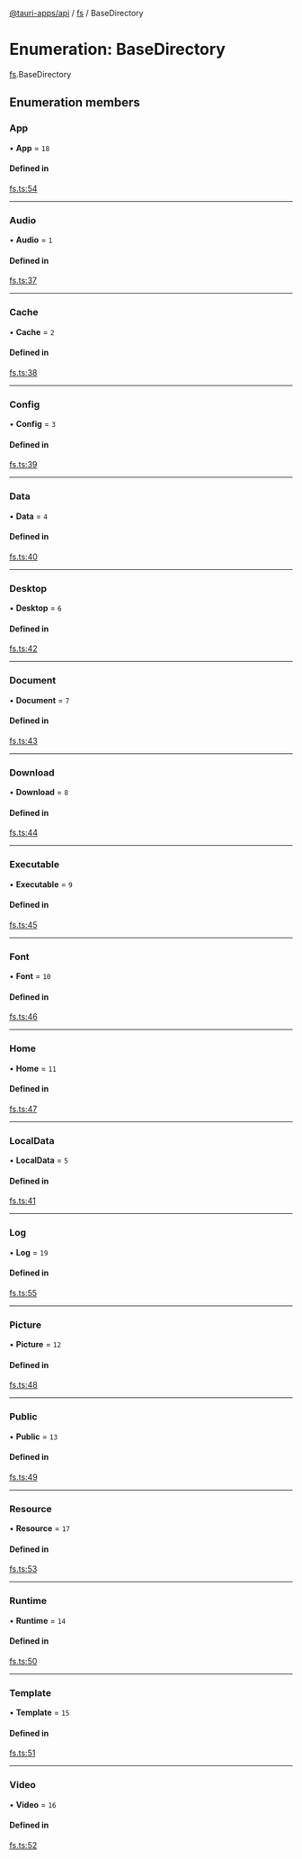 [@tauri-apps/api](../index.md) / [fs](../modules/fs.md) / BaseDirectory

# Enumeration: BaseDirectory

[fs](../modules/fs.md).BaseDirectory

## Enumeration members

### App

• **App** = `18`

#### Defined in

[fs.ts:54](https://github.com/tauri-apps/tauri/blob/7c0fb73/tooling/api/src/fs.ts#L54)

___

### Audio

• **Audio** = `1`

#### Defined in

[fs.ts:37](https://github.com/tauri-apps/tauri/blob/7c0fb73/tooling/api/src/fs.ts#L37)

___

### Cache

• **Cache** = `2`

#### Defined in

[fs.ts:38](https://github.com/tauri-apps/tauri/blob/7c0fb73/tooling/api/src/fs.ts#L38)

___

### Config

• **Config** = `3`

#### Defined in

[fs.ts:39](https://github.com/tauri-apps/tauri/blob/7c0fb73/tooling/api/src/fs.ts#L39)

___

### Data

• **Data** = `4`

#### Defined in

[fs.ts:40](https://github.com/tauri-apps/tauri/blob/7c0fb73/tooling/api/src/fs.ts#L40)

___

### Desktop

• **Desktop** = `6`

#### Defined in

[fs.ts:42](https://github.com/tauri-apps/tauri/blob/7c0fb73/tooling/api/src/fs.ts#L42)

___

### Document

• **Document** = `7`

#### Defined in

[fs.ts:43](https://github.com/tauri-apps/tauri/blob/7c0fb73/tooling/api/src/fs.ts#L43)

___

### Download

• **Download** = `8`

#### Defined in

[fs.ts:44](https://github.com/tauri-apps/tauri/blob/7c0fb73/tooling/api/src/fs.ts#L44)

___

### Executable

• **Executable** = `9`

#### Defined in

[fs.ts:45](https://github.com/tauri-apps/tauri/blob/7c0fb73/tooling/api/src/fs.ts#L45)

___

### Font

• **Font** = `10`

#### Defined in

[fs.ts:46](https://github.com/tauri-apps/tauri/blob/7c0fb73/tooling/api/src/fs.ts#L46)

___

### Home

• **Home** = `11`

#### Defined in

[fs.ts:47](https://github.com/tauri-apps/tauri/blob/7c0fb73/tooling/api/src/fs.ts#L47)

___

### LocalData

• **LocalData** = `5`

#### Defined in

[fs.ts:41](https://github.com/tauri-apps/tauri/blob/7c0fb73/tooling/api/src/fs.ts#L41)

___

### Log

• **Log** = `19`

#### Defined in

[fs.ts:55](https://github.com/tauri-apps/tauri/blob/7c0fb73/tooling/api/src/fs.ts#L55)

___

### Picture

• **Picture** = `12`

#### Defined in

[fs.ts:48](https://github.com/tauri-apps/tauri/blob/7c0fb73/tooling/api/src/fs.ts#L48)

___

### Public

• **Public** = `13`

#### Defined in

[fs.ts:49](https://github.com/tauri-apps/tauri/blob/7c0fb73/tooling/api/src/fs.ts#L49)

___

### Resource

• **Resource** = `17`

#### Defined in

[fs.ts:53](https://github.com/tauri-apps/tauri/blob/7c0fb73/tooling/api/src/fs.ts#L53)

___

### Runtime

• **Runtime** = `14`

#### Defined in

[fs.ts:50](https://github.com/tauri-apps/tauri/blob/7c0fb73/tooling/api/src/fs.ts#L50)

___

### Template

• **Template** = `15`

#### Defined in

[fs.ts:51](https://github.com/tauri-apps/tauri/blob/7c0fb73/tooling/api/src/fs.ts#L51)

___

### Video

• **Video** = `16`

#### Defined in

[fs.ts:52](https://github.com/tauri-apps/tauri/blob/7c0fb73/tooling/api/src/fs.ts#L52)
